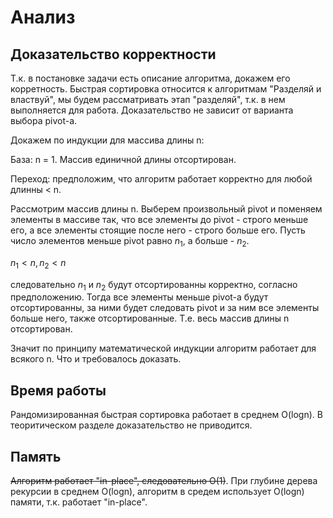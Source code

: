 # Анализ

## Доказательство корректности

Т.к. в постановке задачи есть описание алгоритма, докажем его корретность. Быстрая сортировка относится к алгоритмам "Разделяй и властвуй", мы будем рассматривать этап "разделяй", т.к. в нем выполняется для работа. Доказательство не зависит от варианта выбора pivot-а.

Докажем по индукции для массива длины n:

База: n = 1. Массив единичной длины отсортирован.

Переход: предположим, что алгоритм работает корректно для любой длинны < n. 

Рассмотрим массив длины n. Выберем произвольный pivot и поменяем элементы в 
массиве так, что все элементы до pivot - строго меньше его, а все элементы 
стоящие после него - строго больше его. Пусть число элементов меньше pivot 
равно $n_1$, а больше - $n_2$. 

$n_1 < n,  n_2 < n$

следовательно $n_1$ и $n_2$ будут отсортированны корректно, согласно 
предположению. Тогда все элементы меньше pivot-а будут отсортированны, за ними 
будет следовать pivot и за ним все элементы больше него, также отсортированные. 
Т.е. весь массив длины n отсортирован.

Значит по принципу математической индукции алгоритм работает для всякого n.
Что и требовалось доказать. 

## Время работы

Рандомизированная быстрая сортировка работает в среднем O(logn). В
теоритическом разделе доказательство не приводится.

## Память

~~Алгоритм работает "in-place", следовательно O(1)~~. 
При глубине дерева рекурсии в среднем O(logn), алгоритм в средем использует
O(logn) памяти, т.к. работает "in-place".

